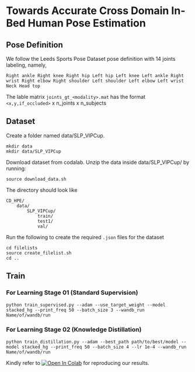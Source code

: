 # Towards Accurate Cross Domain In-Bed Human Pose Estimation

## Pose Definition
We follow the Leeds Sports Pose Dataset pose definition with 14 joints labeling, namely, 

`Right ankle
Right knee
Right hip
Left hip
Left knee
Left ankle
Right wrist
Right elbow
Right shoulder
Left shoulder
Left elbow
Left wrist
Neck
Head top`

The lable matrix `joints_gt_<modality>.mat` has the format  `<x,y,if_occluded>` x n_joints x n_subjects 

## Dataset

Create a folder named data/SLP_VIPCup.
```
mkdir data
mkdir data/SLP_VIPCup
```

Download dataset from codalab. Unzip the data inside data/SLP_VIPCup/ by running:

```
source download_data.sh
```

The directory should look like

```
CD_HPE/ 
    data/
        SLP_VIPCup/ 
            train/ 
            test1/ 
            val/
```

Run the following to create the required `.json` files for the dataset

```
cd filelists
source create_filelist.sh
cd ..
```

## Train

### For Learning Stage 01 (Standard Supervision)

```
python train_supervised.py --adam --use_target_weight --model stacked_hg --print_freq 50 --batch_size 3 --wandb_run Name/of/wandb/run
```

### For Learning Stage 02 (Knowledge Distillation)

```
python train_distillation.py --adam --best_path path/to/best/model --model stacked_hg --print_freq 50 --batch_size 4 --lr 1e-4 --wandb_run Name/of/wandb/run
```

Kindly refer to [![Open In Colab](https://colab.research.google.com/assets/colab-badge.svg)](https://colab.research.google.com/github/MohamedAfham/CD_HPE/blob/master/Reproduce_NFP_Undercover.ipynb) for reproducing our results.
